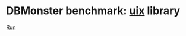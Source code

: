# DBMonster benchmark: [uix](http://github.com/localvoid/uix) library

[Run](http://localvoid.github.io/uix_dbmon/)
